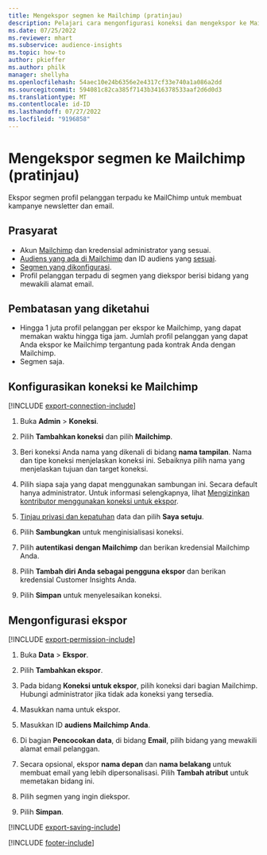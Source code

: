 ```yaml
---
title: Mengekspor segmen ke Mailchimp (pratinjau)
description: Pelajari cara mengonfigurasi koneksi dan mengekspor ke Mailchimp.
ms.date: 07/25/2022
ms.reviewer: mhart
ms.subservice: audience-insights
ms.topic: how-to
author: pkieffer
ms.author: philk
manager: shellyha
ms.openlocfilehash: 54aec10e24b6356e2e4317cf33e740a1a086a2dd
ms.sourcegitcommit: 594081c82ca385f7143b3416378533aaf2d6d0d3
ms.translationtype: MT
ms.contentlocale: id-ID
ms.lasthandoff: 07/27/2022
ms.locfileid: "9196858"
---
```

# <a name="export-segments-to-mailchimp-preview"></a>Mengekspor segmen ke Mailchimp (pratinjau)

Ekspor segmen profil pelanggan terpadu ke MailChimp untuk membuat kampanye newsletter dan email.

## <a name="prerequisites"></a>Prasyarat

- Akun [Mailchimp](https://mailchimp.com/) dan kredensial administrator yang sesuai.
- [Audiens yang ada di Mailchimp](https://mailchimp.com/help/create-audience/) dan ID audiens yang [sesuai](https://mailchimp.com/help/find-audience-id/).
- [Segmen yang dikonfigurasi](segments.md).
- Profil pelanggan terpadu di segmen yang diekspor berisi bidang yang mewakili alamat email.

## <a name="known-limitations"></a>Pembatasan yang diketahui

- Hingga 1 juta profil pelanggan per ekspor ke Mailchimp, yang dapat memakan waktu hingga tiga jam. Jumlah profil pelanggan yang dapat Anda ekspor ke Mailchimp tergantung pada kontrak Anda dengan Mailchimp.
- Segmen saja.

## <a name="set-up-connection-to-mailchimp"></a>Konfigurasikan koneksi ke Mailchimp

[!INCLUDE [export-connection-include](includes/export-connection-admn.md)]

1. Buka **Admin** > **Koneksi**.

1. Pilih **Tambahkan koneksi** dan pilih **Mailchimp**.

1. Beri koneksi Anda nama yang dikenali di bidang **nama tampilan**. Nama dan tipe koneksi menjelaskan koneksi ini. Sebaiknya pilih nama yang menjelaskan tujuan dan target koneksi.

1. Pilih siapa saja yang dapat menggunakan sambungan ini. Secara default hanya administrator. Untuk informasi selengkapnya, lihat [Mengizinkan kontributor menggunakan koneksi untuk ekspor](connections.md#allow-contributors-to-use-a-connection-for-exports).

1. [Tinjau privasi dan kepatuhan](connections.md#data-privacy-and-compliance) data dan pilih **Saya setuju**.

1. Pilih **Sambungkan** untuk menginisialisasi koneksi.

1. Pilih **autentikasi dengan Mailchimp** dan berikan kredensial Mailchimp Anda.

1. Pilih **Tambah diri Anda sebagai pengguna ekspor** dan berikan kredensial Customer Insights Anda.

1. Pilih **Simpan** untuk menyelesaikan koneksi.

## <a name="configure-an-export"></a>Mengonfigurasi ekspor

[!INCLUDE [export-permission-include](includes/export-permission.md)]

1. Buka **Data** > **Ekspor**.

1. Pilih **Tambahkan ekspor**.

1. Pada bidang **Koneksi untuk ekspor**, pilih koneksi dari bagian Mailchimp. Hubungi administrator jika tidak ada koneksi yang tersedia.

1. Masukkan nama untuk ekspor.

1. Masukkan ID **audiens Mailchimp Anda**.

1. Di bagian **Pencocokan data**, di bidang **Email**, pilih bidang yang mewakili alamat email pelanggan.

1. Secara opsional, ekspor **nama depan** dan **nama belakang** untuk membuat email yang lebih dipersonalisasi. Pilih **Tambah atribut** untuk memetakan bidang ini.

1. Pilih segmen yang ingin diekspor.

1. Pilih **Simpan**.

[!INCLUDE [export-saving-include](includes/export-saving.md)]

[!INCLUDE [footer-include](includes/footer-banner.md)]

